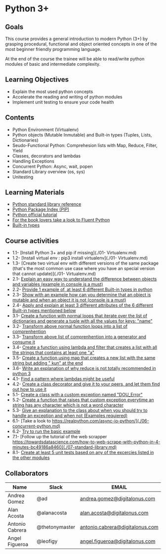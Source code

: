 # Python 3+

## Goals
This course provides a general introduction to modern Python (3+) by grasping procedural, functional and object oriented concepts in one of the most beginner friendly programming language. 

At the end of the course the trainee will be able to read/write python modules of basic and intermediate complexity. 

## Learning Objectives
- Explain the most used python concepts
- Accelerate the reading and writing of python modules 
- Implement unit testing to ensure your code health 

## Contents
- Python Environment (Virtualenv)
- Python objects (Mutable Inmutable) and Built-in types (Tuples, Lists, Dictionaries)
- Seudo-Functional Python: Comprehesion lists with Map, Reduce, Filter, Yield 
- Classes, decorators and lambdas
- Handling Exceptions 
- Concurrent Python: Async, wait, popen 
- Standard Library overview (os, sys)  
- Unitesting 

## Learning Materials
- [Python standard library reference](https://docs.python.org/3/library/)
- [Python Package Index (PIP)](https://pypi.org/)
- [Python official tutorial](https://docs.python.org/3/tutorial/index.html)
- [For the book lovers take a look to Fluent Python](https://www.amazon.com/Fluent-Python-Concise-Effective-Programming/dp/1491946008)
- [Built-in types](https://www.youtube.com/watch?v=lyDLAutA88s&t=472s)

## Course activities
- 1.1- [Install Python 3+ and pip if missing](./01- Virtualenv.md)
- 1.2- [Install virtual env : pip3 install virtualenv](./01- Virtualenv.md)
- 1.3- [Create two virtual env with different versions of the same package (that's the most common use case where you have an special version that cannot update)](./01- Virtualenv.md)
- 2.1- [Explain an easy way to understand the difference between objects and variables (example in console is a must)](./02-Python-Objects-And-Built-In-Types.md)
- 2.2- [Provide 1 example of, at least 6 different Built-in types in python](./02-Python-Objects-And-Built-In-Types.md)
- 2.3- [Show with an example how can you determine that an object is mutable and when an object it is not (console is a must)](./02-Python-Objects-And-Built-In-Types.md)
- 2.4- [Apply and explain at least 3 different attributes of the 6 different Built-in types mentioned below](./02-Python-Objects-And-Built-In-Types.md)
- 3.1- [Create a function with normal loops that iterate over the list of dictionaries and generate a tuple with all the values for keys: "name"](./03-Seudo-Functional-Python.md)
- 3.2- [Transform above normal function loops into a list of comprenhention](./03-Seudo-Functional-Python.md)
- 3.3- [Transform above list of comprenhention into a generator and consume it](./03-Seudo-Functional-Python.md)
- 3.4- [Create a function using lambda and filter that creates a list with all the strings that contains at least one "a"](./03-Seudo-Functional-Python.md)
- 3.5- [Create a function using map that creates a new list with the same string but adding " kun" at the end](./03-Seudo-Functional-Python.md)
- 3.6- [Write an explanation of why reduce is not totally recommended in python 3](./03-Seudo-Functional-Python.md)
- 4.1- [Find a pattern where lambdas might be useful](./04-Classes-decorators-and-lambdas.md)
- 4.2- [Create a class decorator and give it to your peers, and let them find out how to use it](./04-Classes-decorators-and-lambdas.md)
- 5.1- [Create a class with a custom exception named "DOU_Error"](./05-Handling-Exceptions.md)
- 5.2- [Create a function that raises that custom exception everytime an string has any character which is not a word character](./05-Handling-Exceptions.md)
- 5.3- [Give an explanation to the class about when you should try to handle an exception and when not (Examples requiered)](./05-Handling-Exceptions.md)
- 6.1- [Take a look to https://realpython.com/async-io-python/](./06-concurrent-python.md)
- 6.2- [Try to run the basic example](./06-concurrent-python.md)
- 7.1- [Follow up the tutorial of the web scrapper https://towardsdatascience.com/how-to-web-scrape-with-python-in-4-minutes-bc49186a8460](./07-standard-library.md)
- 8.1- [Create at least 5 unit tests based on any of the excercies listed in the other modules](./08-Unittesting.md)

## Collaborators
Name     |   Slack  | EMAIL |
---------|----------|----------|
 Andrea Gomez   | @ad | andrea.gomez@digitalonus.com |
 Alan Acosta    | @alanacosta | alan.acosta@digitalonus.com |
 Antonio Cabrera    | @thetonymaster | antonio.cabrera@digitalonus.com |
 Angel Figueroa    | @leofigy | angel.figueroa@digitalonus.com |

